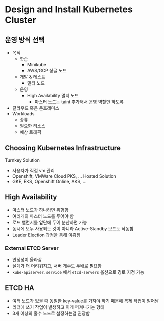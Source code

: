 # Design and Install Kubernetes Cluster

## 운영 방식 선택

- 목적
  - 학습
    - Minikube
    - AWS/GCP 싱글 노드
  - 개발 & 테스트
    - 멀티 노드
  - 운영
    - High Availability 멀티 노드
      - 마스터 노드는 taint 추가해서 운영 역할만 하도록
- 클라우드 혹은 온프레미스
- Workloads
  - 종류
  - 필요한 리소스
  - 예상 트래픽

## Choosing Kubernetes Infrastructure

Turnkey Solution

- 사용자가 직접 vm 관리
- Openshift, VMWare Cloud PKS, ...
  Hosted Solution
- GKE, EKS, Openshift Online, AKS, ...

## High Availability

- 마스터 노드가 하나라면 위험함
- 여러개의 마스터 노드를 두어야 함
- 로드 밸런서를 앞단에 두어 분산하면 가능
- 동시에 모두 사용되는 것이 아니라 Active-Standby 모드도 작동함
- Leader Election 과정을 통해 이뤄짐

### External ETCD Server

- 안정성이 올라감
- 설계가 더 어려워지고, 서버 개수도 두배로 필요함
- `kube-apiserver.service` 에서 `etcd-servers` 옵션으로 경로 지정 가능

## ETCD HA

- 여러 노드가 있을 때 동일한 key-value를 가져야 하기 때문에 복제 작업이 일어남
- 리더에 쓰기 작업이 발생하고 이게 퍼져나가는 형태
- 3개 이상의 홀수 노드로 설정하는걸 권장함
